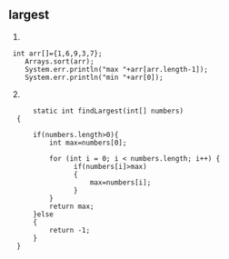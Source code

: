 ## largest

1)
   

     int arr[]={1,6,9,3,7};
        Arrays.sort(arr);
        System.err.println("max "+arr[arr.length-1]);
        System.err.println("min "+arr[0]);

2)

          static int findLargest(int[] numbers)
      {
          
          if(numbers.length>0){
              int max=numbers[0];
              
              for (int i = 0; i < numbers.length; i++) {
                    if(numbers[i]>max)
                    {
                        max=numbers[i];
                    }
              }
              return max;
          }else
          {
              return -1;
          }
      }

